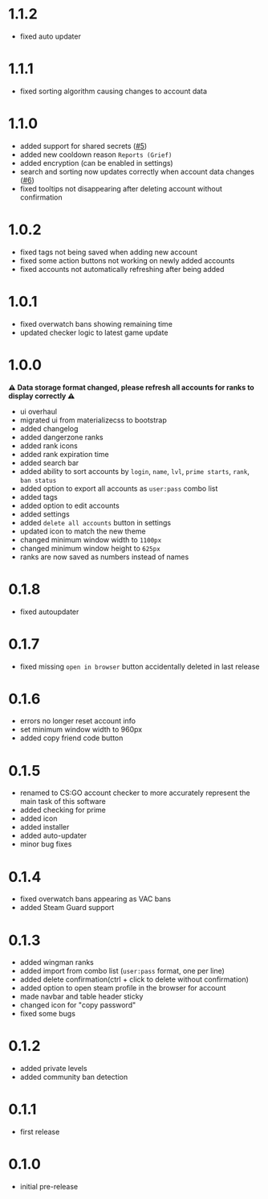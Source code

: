 # 1.1.2
  - fixed auto updater

# 1.1.1
  - fixed sorting algorithm causing changes to account data

# 1.1.0
  - added support for shared secrets ([#5](https://github.com/dumbasPL/csgo-checker/issues/5))
  - added new cooldown reason `Reports (Grief)`
  - added encryption (can be enabled in settings)
  - search and sorting now updates correctly when account data changes ([#6](https://github.com/dumbasPL/csgo-checker/issues/6))
  - fixed tooltips not disappearing after deleting account without confirmation

# 1.0.2
 - fixed tags not being saved when adding new account
 - fixed some action buttons not working on newly added accounts
 - fixed accounts not automatically refreshing after being added

# 1.0.1
 - fixed overwatch bans showing remaining time
 - updated checker logic to latest game update

# 1.0.0

**⚠️ Data storage format changed, please refresh all accounts for ranks to display correctly ⚠️**

 - ui overhaul
 - migrated ui from materializecss to bootstrap
 - added changelog
 - added dangerzone ranks
 - added rank icons
 - added rank expiration time
 - added search bar
 - added ability to sort accounts by `login`, `name`, `lvl`, `prime starts`, `rank`, `ban status`
 - added option to export all accounts as `user:pass` combo list
 - added tags
 - added option to edit accounts
 - added settings
 - added `delete all accounts` button in settings
 - updated icon to match the new theme
 - changed minimum window width to `1100px`
 - changed minimum window height to `625px`
 - ranks are now saved as numbers instead of names

# 0.1.8
 - fixed autoupdater

# 0.1.7
 - fixed missing `open in browser` button accidentally deleted in last release

# 0.1.6
 - errors no longer reset account info
 - set minimum window width to 960px
 - added copy friend code button

# 0.1.5
 - renamed to CS:GO account checker to more accurately represent the main task of this software
 - added checking for prime
 - added icon
 - added installer
 - added auto-updater
 - minor bug fixes

# 0.1.4
 - fixed overwatch bans appearing as VAC bans
 - added Steam Guard support

# 0.1.3
 - added wingman ranks
 - added import from combo list (`user:pass` format, one per line)
 - added delete confirmation(ctrl + click to delete without confirmation)
 - added option to open steam profile in the browser for account
 - made navbar and table header sticky
 - changed icon for "copy password"
 - fixed some bugs

# 0.1.2
 - added private levels
 - added community ban detection

# 0.1.1
 - first release

# 0.1.0
 - initial pre-release